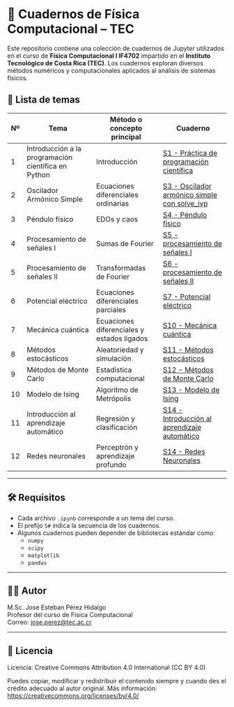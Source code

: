 # 🧪 Cuadernos de Física Computacional – TEC

Este repositorio contiene una colección de cuadernos de Jupyter utilizados en el curso de **Física Computacional I IF4702** impartido en el **Instituto Tecnológico de Costa Rica (TEC)**. Los cuadernos exploran diversos métodos numéricos y computacionales aplicados al análisis de sistemas físicos.

## 📘 Lista de temas

| Nº | Tema | Método o concepto principal | Cuaderno |
|----|------|------------------------------|----------|
| 1  | Introducción a la programación científica en Python | Introducción | [S1 - Práctica de programación científica](https://github.com/j0sees/Cuadernos-Fisica-Computacional-TEC/blob/main/S1%20-%20Pr%C3%A1ctica%20programaci%C3%B3n%20cient%C3%ADfica.ipynb) |
| 2  | Oscilador Armónico Simple | Ecuaciones diferenciales ordinarias | [S3 - Oscilador armónico simple con solve_ivp](https://github.com/j0sees/Cuadernos-Fisica-Computacional-TEC/blob/main/S3%20-%20Oscilador%20Arm%C3%B3nico%20Simple%20con%20solve_ivp.ipynb) |
| 3  | Péndulo físico | EDOs y caos | [S4 - Péndulo físico](https://github.com/j0sees/Cuadernos-Fisica-Computacional-TEC/blob/main/S4%20-%20P%C3%A9ndulo%20F%C3%ADsico.ipynb) |
| 4  | Procesamiento de señales I | Sumas de Fourier | [S5 - procesamiento de señales I](https://github.com/j0sees/Cuadernos-Fisica-Computacional-TEC/blob/main//S5%20-%20procesamiento%20de%20se%C3%B1ales%20I.ipynb) |
| 5  | Procesamiento de señales II | Transformadas de Fourier | [S6 - procesamiento de señales II](https://github.com/j0sees/Cuadernos-Fisica-Computacional-TEC/blob/main//S6%20-%20procesamiento%20de%20se%C3%B1ales%20II.ipynb) |
| 6  | Potencial eléctrico | Ecuaciones diferenciales parciales | [S7 - Potencial eléctrico](https://github.com/j0sees/Cuadernos-Fisica-Computacional-TEC/blob/main//S7%20potencial%20el%C3%A9ctrico.ipynb) |
| 7  | Mecánica cuántica | Ecuaciones diferenciales y estados ligados | [S10 - Mecánica cuántica](https://github.com/j0sees/Cuadernos-Fisica-Computacional-TEC/blob/main//S10%20-%20Mec%C3%A1nica%20cu%C3%A1ntica.ipynb) |
| 8  | Métodos estocásticos | Aleatoriedad y simulación | [S11 - Métodos estocásticos](https://github.com/j0sees/Cuadernos-Fisica-Computacional-TEC/blob/main//S11-M%C3%A9todos%20estoc%C3%A1sticos.ipynb) |
| 9  | Métodos de Monte Carlo | Estadística computacional | [S12 - Métodos de Monte Carlo](https://github.com/j0sees/Cuadernos-Fisica-Computacional-TEC/blob/main//S12-M%C3%A9todos%20de%20Monte%20Carlo.ipynb) |
| 10 | Modelo de Ising | Algoritmo de Metrópolis | [S13 - Modelo de Ising](https://github.com/j0sees/Cuadernos-Fisica-Computacional-TEC/blob/main//S13%20modelo%20de%20Ising.ipynb) |
| 11 | Introducción al aprendizaje automático | Regresión y clasificación | [S14 - Introducción al aprendizaje automático](https://github.com/j0sees/Cuadernos-Fisica-Computacional-TEC/blob/main//S14-%20Introducci%C3%B3n%20al%20prendizaje%20autom%C3%A1tico.ipynb) |
| 12 | Redes neuronales | Perceptrón y aprendizaje profundo | [S14 - Redes Neuronales](https://github.com/j0sees/Cuadernos-Fisica-Computacional-TEC/blob/main//S14%20Redes%20Neuronales.ipynb) |

---

## 🛠️ Requisitos
- Cada archivo `.ipynb` corresponde a un tema del curso.
- El prefijo `S#` indica la secuencia de los cuadernos.
- Algunos cuadernos pueden depender de bibliotecas estándar como:
  - `numpy`
  - `scipy`
  - `matplotlib`
  - `pandas`

---

## 👨‍🏫 Autor
M.Sc. Jose Esteban Pérez Hidalgo  
Profesor del curso de Física Computacional  
Correo: jose.perez@tec.ac.cr

---

## 📄 Licencia
Licencia: Creative Commons Attribution 4.0 International (CC BY 4.0)

Puedes copiar, modificar y redistribuir el contenido siempre y cuando des el crédito adecuado al autor original.
Más información: https://creativecommons.org/licenses/by/4.0/
